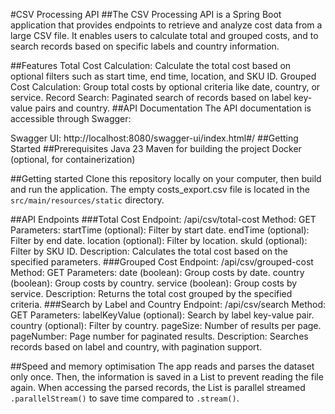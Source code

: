 #CSV Processing API
##The CSV Processing API is a Spring Boot application that provides endpoints to retrieve and analyze cost data from a large CSV file. It enables users to calculate total and grouped costs, and to search records based on specific labels and country information.

##Features
Total Cost Calculation: Calculate the total cost based on optional filters such as start time, end time, location, and SKU ID.
Grouped Cost Calculation: Group total costs by optional criteria like date, country, or service.
Record Search: Paginated search of records based on label key-value pairs and country.
##API Documentation
The API documentation is accessible through Swagger:

Swagger UI: http://localhost:8080/swagger-ui/index.html#/
##Getting Started
##Prerequisites
Java 23
Maven for building the project
Docker (optional, for containerization)

##Getting started
Clone this repository locally on your computer, then build and run the application. The empty costs_export.csv file is located in the `src/main/resources/static` directory.

##API Endpoints
###Total Cost
Endpoint: /api/csv/total-cost
Method: GET
Parameters:
startTime (optional): Filter by start date.
endTime (optional): Filter by end date.
location (optional): Filter by location.
skuId (optional): Filter by SKU ID.
Description: Calculates the total cost based on the specified parameters.
###Grouped Cost
Endpoint: /api/csv/grouped-cost
Method: GET
Parameters:
date (boolean): Group costs by date.
country (boolean): Group costs by country.
service (boolean): Group costs by service.
Description: Returns the total cost grouped by the specified criteria.
###Search by Label and Country
Endpoint: /api/csv/search
Method: GET
Parameters:
labelKeyValue (optional): Search by label key-value pair.
country (optional): Filter by country.
pageSize: Number of results per page.
pageNumber: Page number for paginated results.
Description: Searches records based on label and country, with pagination support.

##Speed and memory optimisation
The app reads and parses the dataset only once. Then, the information is saved in a List to prevent reading the file again. When accessing the parsed records, the List is parallel streamed `.parallelStream()` to save time compared to `.stream()`.
